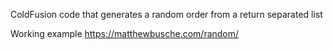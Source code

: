 ColdFusion code that generates a random order from a return separated list

Working example https://matthewbusche.com/random/

